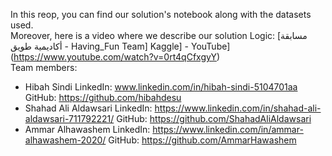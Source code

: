 In this reop, you can find our solution's notebook along with the datasets used.
<br>
Moreover, here is a video where we describe our solution Logic:
[مسابقة أكاديمية طويق - Having_Fun Team] Kaggle] - YouTube](https://www.youtube.com/watch?v=0rt4qCfxgyY)
<br>
Team members:
- Hibah Sindi
LinkedIn: www.linkedin.com/in/hibah-sindi-5104701aa
GitHub: https://github.com/hibahdesu
- Shahad Ali Aldawsari
LinkedIn: https://www.linkedin.com/in/shahad-ali-aldawsari-711792221/
GitHub: https://github.com/ShahadAliAldawsari
- Ammar Alhawashem
LinkedIn: https://www.linkedin.com/in/ammar-alhawashem-2020/
GitHub: https://github.com/AmmarHawashem
